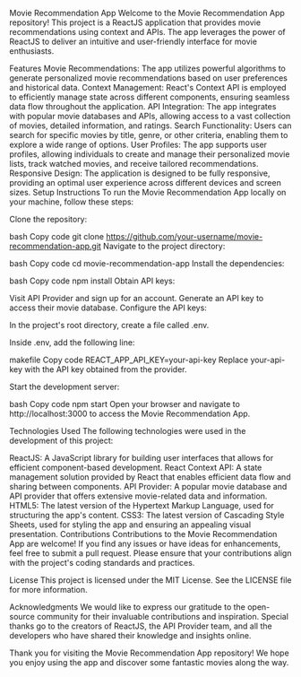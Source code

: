 Movie Recommendation App
Welcome to the Movie Recommendation App repository! This project is a ReactJS application that provides movie recommendations using context and APIs. The app leverages the power of ReactJS to deliver an intuitive and user-friendly interface for movie enthusiasts.

Features
Movie Recommendations: The app utilizes powerful algorithms to generate personalized movie recommendations based on user preferences and historical data.
Context Management: React's Context API is employed to efficiently manage state across different components, ensuring seamless data flow throughout the application.
API Integration: The app integrates with popular movie databases and APIs, allowing access to a vast collection of movies, detailed information, and ratings.
Search Functionality: Users can search for specific movies by title, genre, or other criteria, enabling them to explore a wide range of options.
User Profiles: The app supports user profiles, allowing individuals to create and manage their personalized movie lists, track watched movies, and receive tailored recommendations.
Responsive Design: The application is designed to be fully responsive, providing an optimal user experience across different devices and screen sizes.
Setup Instructions
To run the Movie Recommendation App locally on your machine, follow these steps:

Clone the repository:

bash
Copy code
git clone https://github.com/your-username/movie-recommendation-app.git
Navigate to the project directory:

bash
Copy code
cd movie-recommendation-app
Install the dependencies:

bash
Copy code
npm install
Obtain API keys:

Visit API Provider and sign up for an account.
Generate an API key to access their movie database.
Configure the API keys:

In the project's root directory, create a file called .env.

Inside .env, add the following line:

makefile
Copy code
REACT_APP_API_KEY=your-api-key
Replace your-api-key with the API key obtained from the provider.

Start the development server:

bash
Copy code
npm start
Open your browser and navigate to http://localhost:3000 to access the Movie Recommendation App.

Technologies Used
The following technologies were used in the development of this project:

ReactJS: A JavaScript library for building user interfaces that allows for efficient component-based development.
React Context API: A state management solution provided by React that enables efficient data flow and sharing between components.
API Provider: A popular movie database and API provider that offers extensive movie-related data and information.
HTML5: The latest version of the Hypertext Markup Language, used for structuring the app's content.
CSS3: The latest version of Cascading Style Sheets, used for styling the app and ensuring an appealing visual presentation.
Contributions
Contributions to the Movie Recommendation App are welcome! If you find any issues or have ideas for enhancements, feel free to submit a pull request. Please ensure that your contributions align with the project's coding standards and practices.

License
This project is licensed under the MIT License. See the LICENSE file for more information.

Acknowledgments
We would like to express our gratitude to the open-source community for their invaluable contributions and inspiration. Special thanks go to the creators of ReactJS, the API Provider team, and all the developers who have shared their knowledge and insights online.

Thank you for visiting the Movie Recommendation App repository! We hope you enjoy using the app and discover some fantastic movies along the way.
